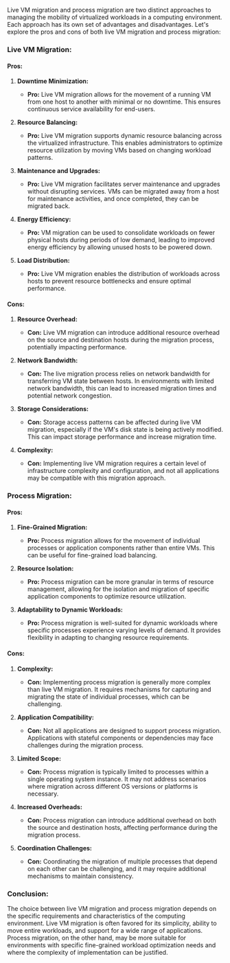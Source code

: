 Live VM migration and process migration are two distinct approaches to managing the mobility of virtualized workloads in a computing environment. Each approach has its own set of advantages and disadvantages. Let's explore the pros and cons of both live VM migration and process migration:

### Live VM Migration:

#### Pros:

1. **Downtime Minimization:**
   - **Pro:** Live VM migration allows for the movement of a running VM from one host to another with minimal or no downtime. This ensures continuous service availability for end-users.

2. **Resource Balancing:**
   - **Pro:** Live VM migration supports dynamic resource balancing across the virtualized infrastructure. This enables administrators to optimize resource utilization by moving VMs based on changing workload patterns.

3. **Maintenance and Upgrades:**
   - **Pro:** Live VM migration facilitates server maintenance and upgrades without disrupting services. VMs can be migrated away from a host for maintenance activities, and once completed, they can be migrated back.

4. **Energy Efficiency:**
   - **Pro:** VM migration can be used to consolidate workloads on fewer physical hosts during periods of low demand, leading to improved energy efficiency by allowing unused hosts to be powered down.

5. **Load Distribution:**
   - **Pro:** Live VM migration enables the distribution of workloads across hosts to prevent resource bottlenecks and ensure optimal performance.

#### Cons:

1. **Resource Overhead:**
   - **Con:** Live VM migration can introduce additional resource overhead on the source and destination hosts during the migration process, potentially impacting performance.

2. **Network Bandwidth:**
   - **Con:** The live migration process relies on network bandwidth for transferring VM state between hosts. In environments with limited network bandwidth, this can lead to increased migration times and potential network congestion.

3. **Storage Considerations:**
   - **Con:** Storage access patterns can be affected during live VM migration, especially if the VM's disk state is being actively modified. This can impact storage performance and increase migration time.

4. **Complexity:**
   - **Con:** Implementing live VM migration requires a certain level of infrastructure complexity and configuration, and not all applications may be compatible with this migration approach.

### Process Migration:

#### Pros:

1. **Fine-Grained Migration:**
   - **Pro:** Process migration allows for the movement of individual processes or application components rather than entire VMs. This can be useful for fine-grained load balancing.

2. **Resource Isolation:**
   - **Pro:** Process migration can be more granular in terms of resource management, allowing for the isolation and migration of specific application components to optimize resource utilization.

3. **Adaptability to Dynamic Workloads:**
   - **Pro:** Process migration is well-suited for dynamic workloads where specific processes experience varying levels of demand. It provides flexibility in adapting to changing resource requirements.

#### Cons:

1. **Complexity:**
   - **Con:** Implementing process migration is generally more complex than live VM migration. It requires mechanisms for capturing and migrating the state of individual processes, which can be challenging.

2. **Application Compatibility:**
   - **Con:** Not all applications are designed to support process migration. Applications with stateful components or dependencies may face challenges during the migration process.

3. **Limited Scope:**
   - **Con:** Process migration is typically limited to processes within a single operating system instance. It may not address scenarios where migration across different OS versions or platforms is necessary.

4. **Increased Overheads:**
   - **Con:** Process migration can introduce additional overhead on both the source and destination hosts, affecting performance during the migration process.

5. **Coordination Challenges:**
   - **Con:** Coordinating the migration of multiple processes that depend on each other can be challenging, and it may require additional mechanisms to maintain consistency.

### Conclusion:

The choice between live VM migration and process migration depends on the specific requirements and characteristics of the computing environment. Live VM migration is often favored for its simplicity, ability to move entire workloads, and support for a wide range of applications. Process migration, on the other hand, may be more suitable for environments with specific fine-grained workload optimization needs and where the complexity of implementation can be justified.
